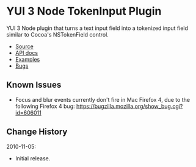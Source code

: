 YUI 3 Node TokenInput Plugin
============================

YUI 3 Node plugin that turns a text input field into a tokenized input field
similar to Cocoa's NSTokenField control.

  * [Source](https://github.com/rgrove/node-tokeninput)
  * [API docs](http://rgrove.github.com/node-tokeninput/api/)
  * [Examples](http://rgrove.github.com/node-tokeninput/examples/)
  * [Bugs](https://github.com/rgrove/node-tokeninput/issues)

Known Issues
------------

  * Focus and blur events currently don't fire in Mac Firefox 4, due to the 
    following Firefox 4 bug: https://bugzilla.mozilla.org/show_bug.cgi?id=606011


Change History
--------------

2010-11-05:

  * Initial release.
